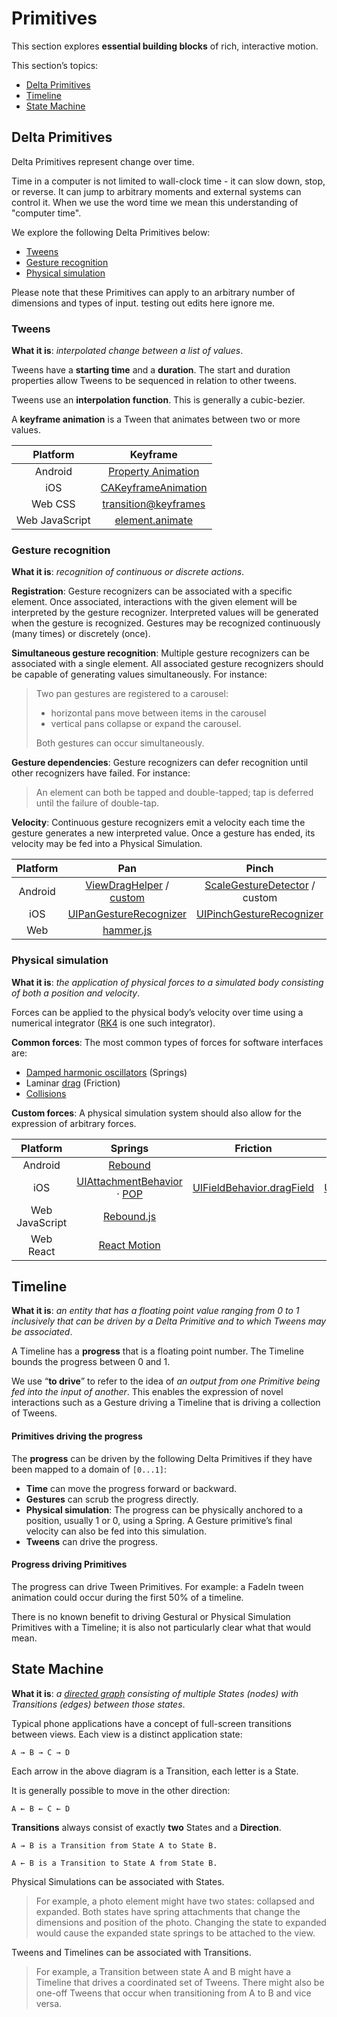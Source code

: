 # Primitives

This section explores **essential building blocks** of rich, interactive motion.

This section’s topics:
  
- [Delta Primitives](#delta-primitives)
- [Timeline](#timeline)
- [State Machine](#state-machine)

## Delta Primitives

Delta Primitives represent change over time.

Time in a computer is not limited to wall-clock time - it can slow down, stop, or reverse. It can jump to arbitrary moments and external systems can control it. When we use the word time we mean this understanding of "computer time".

We explore the following Delta Primitives below:

- [Tweens](#tweens)
- [Gesture recognition](#gesture-recognition)
- [Physical simulation](#physical-simulation)

Please note that these Primitives can apply to an arbitrary number of dimensions and types of input. testing out edits here ignore me.

### Tweens

**What it is**: *interpolated change between a list of values*.

Tweens have a **starting time** and a **duration**. The start and duration properties allow Tweens to be sequenced in relation to other tweens.

Tweens use an **interpolation function**. This is generally a cubic-bezier.

A **keyframe animation** is a Tween that animates between two or more values.

| Platform | Keyframe |
|:--------:|:--------:|
| Android | [Property Animation](http://developer.android.com/guide/topics/graphics/prop-animation.html) |
| iOS | [CAKeyframeAnimation](https://developer.apple.com/library/mac/documentation/GraphicsImaging/Reference/CAKeyframeAnimation_class/) |
| Web CSS | [transition](https://developer.mozilla.org/en-US/docs/Web/CSS/transition)[@keyframes](https://developer.mozilla.org/en-US/docs/Web/CSS/@keyframes) |
| Web JavaScript | [element.animate](https://github.com/web-animations/web-animations-js/) |

### Gesture recognition

**What it is**: *recognition of continuous or discrete actions*.

**Registration**: Gesture recognizers can be associated with a specific element. Once associated, interactions with the given element will be interpreted by the gesture recognizer. Interpreted values will be generated when the gesture is recognized. Gestures may be recognized continuously (many times) or discretely (once).

**Simultaneous gesture recognition**: Multiple gesture recognizers can be associated with a single element. All associated gesture recognizers should be capable of generating values simultaneously. For instance:

> Two pan gestures are registered to a carousel:
> 
> - horizontal pans move between items in the carousel
> - vertical pans collapse or expand the carousel.
> 
> Both gestures can occur simultaneously.

**Gesture dependencies**: Gesture recognizers can defer recognition until other
recognizers have failed. For instance:

> An element can both be tapped and double-tapped; tap is deferred until the failure of double-tap.

**Velocity**: Continuous gesture recognizers emit a velocity each time the gesture generates a new interpreted value. Once a gesture has ended, its velocity may be fed into a Physical Simulation.

| Platform | Pan | Pinch | Rotate | Tap |
|:--------:|:---:|:-----:|:------:|:---:|
| Android | [ViewDragHelper](https://developer.android.com/reference/android/support/v4/widget/ViewDragHelper.html) / [custom](http://developer.android.com/training/gestures/scale.html#drag) | [ScaleGestureDetector](http://developer.android.com/training/gestures/scale.html#scale) / custom | custom | [OnClickListener](http://developer.android.com/reference/android/view/View.OnClickListener.html) / [GestureDetector](http://developer.android.com/training/gestures/detector.html#detect) |
| iOS | [UIPanGestureRecognizer](https://developer.apple.com/library/ios/documentation/UIKit/Reference/UIPanGestureRecognizer_Class/) | [UIPinchGestureRecognizer](https://developer.apple.com/library/ios/documentation/UIKit/Reference/UIPinchGestureRecognizer_Class/) | [UIRotateGestureRecognizer](https://developer.apple.com/library/ios/documentation/UIKit/Reference/UIRotateGestureRecognizer_Class/) | [UITapGestureRecognizer](https://developer.apple.com/library/ios/documentation/UIKit/Reference/UITapGestureRecognizer_Class/) |
| Web | [hammer.js](http://hammerjs.github.io/) | | | |

### Physical simulation

**What it is**: *the application of physical forces to a simulated body consisting of both a position and velocity*.

Forces can be applied to the physical body’s velocity over time using a numerical integrator ([RK4](https://en.wikipedia.org/wiki/Runge%E2%80%93Kutta_methods) is one such integrator).

**Common forces**: The most common types of forces for software interfaces are:

- [Damped harmonic oscillators](https://en.wikipedia.org/wiki/Harmonic_oscillator#Damped_harmonic_oscillator) (Springs)
- Laminar [drag](https://en.wikipedia.org/wiki/Drag_(physics)) (Friction)
- [Collisions](https://en.wikipedia.org/wiki/Collision_detection)

**Custom forces**: A physical simulation system should also allow for the expression of arbitrary forces.

| Platform | Springs | Friction | Collisions | Custom |
|:--------:|:-------:|:--------:|:----------:|:------:|
| Android | [Rebound](https://github.com/facebook/rebound) | | | |
| iOS | [UIAttachmentBehavior](https://developer.apple.com/library/ios/documentation/UIKit/Reference/UIAttachmentBehavior_Class/) · [POP](https://github.com/facebook/pop) | [UIFieldBehavior.dragField](https://developer.apple.com/library/ios/documentation/UIKit/Reference/UIFieldBehavior_class/) | [UICollisionBehavior](https://developer.apple.com/library/ios/documentation/UIKit/Reference/UICollisionBehavior_Class/) | [UIAttachmentBehavior](https://developer.apple.com/library/ios/documentation/UIKit/Reference/UIDynamicBehavior_Class/) · [POP](https://github.com/facebook/pop) |
| Web JavaScript | [Rebound.js](https://github.com/facebook/rebound-js/) | | | |
| Web React | [React Motion](https://github.com/chenglou/react-motion/) | | | |

## Timeline

**What it is**: *an entity that has a floating point value ranging from 0 to 1 inclusively that can be driven by a Delta Primitive and to which Tweens may be associated*.

A Timeline has a **progress** that is a floating point number. The Timeline bounds the progress between 0 and 1.

We use “**to drive**” to refer to the idea of *an output from one Primitive being fed into the input of another*. This enables the expression of novel interactions such as a Gesture driving a Timeline that is driving a collection of Tweens.

#### Primitives driving the progress

The **progress** can be driven by the following Delta Primitives if they have been mapped to a domain of `[0...1]`:

- **Time** can move the progress forward or backward.
- **Gestures** can scrub the progress directly.
- **Physical simulation**: The progress can be physically anchored to a position, usually 1 or 0,
  using a Spring. A Gesture primitive’s final velocity can also be fed into this simulation.
- **Tweens** can drive the progress.

#### Progress driving Primitives

The progress can drive Tween Primitives. For example: a FadeIn tween animation could occur during the first 50% of a timeline.

There is no known benefit to driving Gestural or Physical Simulation Primitives with a Timeline; it is also not particularly clear what that would mean.

## State Machine

**What it is**: *a [directed graph](https://en.wikipedia.org/wiki/Directed_graph) consisting of multiple States (nodes) with Transitions (edges) between those states*.

Typical phone applications have a concept of full-screen transitions between views. Each view is a distinct application state:

```A → B → C → D```

Each arrow in the above diagram is a Transition, each letter is a State.

It is generally possible to move in the other direction:

```A ← B ← C ← D```

**Transitions** always consist of exactly **two** States and a **Direction**.

```
A → B is a Transition from State A to State B.

A ← B is a Transition to State A from State B.
```
Physical Simulations can be associated with States.

> For example, a photo element might have two states: collapsed and expanded. Both states have spring attachments that change the dimensions and position of the photo. Changing the state to expanded would cause the expanded state springs to be attached to the view.

Tweens and Timelines can be associated with Transitions.

> For example, a Transition between state A and B might have a Timeline that drives a coordinated set of Tweens. There might also be one-off Tweens that occur when transitioning from A to B and vice versa.